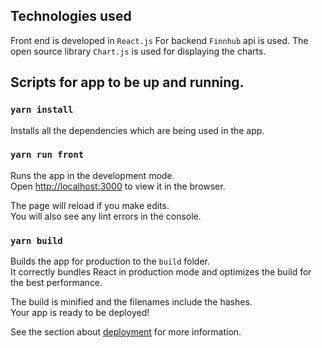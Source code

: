 

## Technologies used
Front end is developed in `React.js`
For backend `Finnhub` api is used.
The open source library `Chart.js` is used for displaying the charts.



## Scripts for app to be up and running.


### `yarn install`

Installs all the dependencies which are being used in the app.

### `yarn run front`

Runs the app in the development mode.\
Open [http://localhost:3000](http://localhost:3000) to view it in the browser.

The page will reload if you make edits.\
You will also see any lint errors in the console.

### `yarn build`

Builds the app for production to the `build` folder.\
It correctly bundles React in production mode and optimizes the build for the best performance.

The build is minified and the filenames include the hashes.\
Your app is ready to be deployed!

See the section about [deployment](https://facebook.github.io/create-react-app/docs/deployment) for more information.
